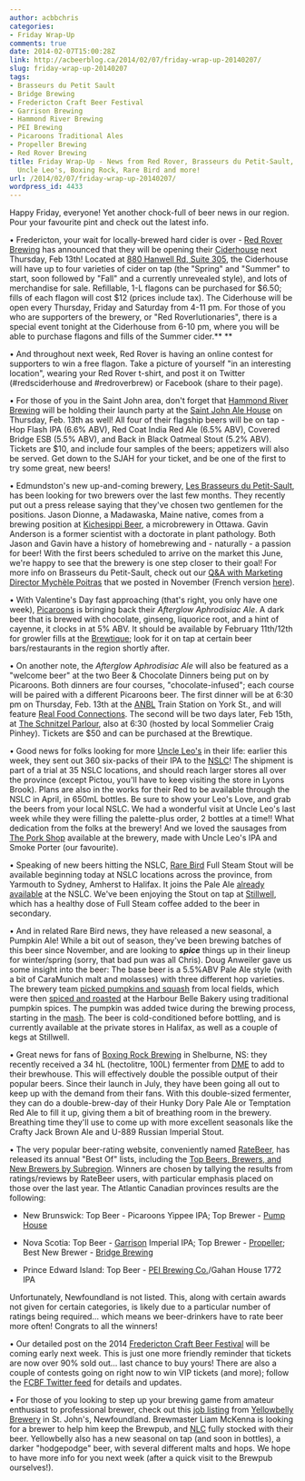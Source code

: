 ```yaml
---
author: acbbchris
categories:
- Friday Wrap-Up
comments: true
date: 2014-02-07T15:00:28Z
link: http://acbeerblog.ca/2014/02/07/friday-wrap-up-20140207/
slug: friday-wrap-up-20140207
tags:
- Brasseurs du Petit Sault
- Bridge Brewing
- Fredericton Craft Beer Festival
- Garrison Brewing
- Hammond River Brewing
- PEI Brewing
- Picaroons Traditional Ales
- Propeller Brewing
- Red Rover Brewing
title: Friday Wrap-Up - News from Red Rover, Brasseurs du Petit-Sault, Picaroons,
  Uncle Leo's, Boxing Rock, Rare Bird and more!
url: /2014/02/07/friday-wrap-up-20140207/
wordpress_id: 4433
---
```


Happy Friday, everyone! Yet another chock-full of beer news in our region. Pour your favourite pint and check out the latest info.

• Fredericton, your wait for locally-brewed hard cider is over - [Red Rover Brewing](http://www.redroverbrew.com/) has announced that they will be opening their [Ciderhouse](http://www.redroverbrew.com/p/where-to-buy.html) next Thursday, Feb 13th! Located at [880 Hanwell Rd, Suite 305](http://goo.gl/maps/nkYfm), the Ciderhouse will have up to four varieties of cider on tap (the "Spring" and "Summer" to start, soon followed by "Fall" and a currently unrevealed style), and lots of merchandise for sale. Refillable, 1-L flagons can be purchased for $6.50; fills of each flagon will cost $12 (prices include tax). The Ciderhouse will be open every Thursday, Friday and Saturday from 4-11 pm. For those of you who are supporters of the brewery, or "Red Roverlutionaries", there is a special event tonight at the Ciderhouse from 6-10 pm, where you will be able to purchase flagons and fills of the Summer cider.**
**

• And throughout next week, Red Rover is having an online contest for supporters to win a free flagon. Take a picture of yourself "in an interesting location", wearing your Red Rover t-shirt, and post it on Twitter (#redsciderhouse and #redroverbrew) or Facebook (share to their page).

• For those of you in the Saint John area, don't forget that [Hammond River Brewing](https://www.facebook.com/hammondriverbrewery) will be holding their launch party at the [Saint John Ale House](http://www.saintjohnalehouse.com/) on Thursday, Feb. 13th as well! All four of their flagship beers will be on tap - Hop Flash IPA (6.6% ABV), Red Coat India Red Ale (6.5% ABV), Covered Bridge ESB (5.5% ABV), and Back in Black Oatmeal Stout (5.2% ABV). Tickets are $10, and include four samples of the beers; appetizers will also be served. Get down to the SJAH for your ticket, and be one of the first to try some great, new beers!

• Edmundston's new up-and-coming brewery, [Les Brasseurs du Petit-Sault](http://brasseurspetitsault.com/), has been looking for two brewers over the last few months. They recently put out a press release saying that they've chosen two gentlemen for the positions. Jason Dionne, a Madawaska, Maine native, comes from a brewing position at [Kichesippi Beer](http://www.kbeer.ca/), a microbrewery in Ottawa. Gavin Anderson is a former scientist with a doctorate in plant pathology. Both Jason and Gavin have a history of homebrewing and - naturally - a passion for beer! With the first beers scheduled to arrive on the market this June, we're happy to see that the brewery is one step closer to their goal! For more info on Brasseurs du Petit-Sault, check out our [Q&A with Marketing Director Mychèle Poitras](http://atlanticcanadabeerblog.wordpress.com/2013/11/20/brasseurs-du-petit-sault-a-new-belgian-style-brewery-opening-next-year-in-new-brunswick/) that we posted in November (French version [here](http://atlanticcanadabeerblog.wordpress.com/2013/11/21/brasseurs-du-petit-sault-un-nouveau-brasserie-style-belge-ouverture-de-lannee-prochaine-au-nouveau-brunswick/)).

• With Valentine's Day fast approaching (that's right, you only have one week), [Picaroons](https://www.facebook.com/picaroons) is bringing back their _Afterglow Aphrodisiac Ale_. A dark beer that is brewed with chocolate, ginseng, liquorice root, and a hint of cayenne, it clocks in at 5% ABV. It should be available by February 11th/12th for growler fills at the [Brewtique](https://www.facebook.com/pages/Picaroons-Brewtique/175733285789133?ref=br_tf); look for it on tap at certain beer bars/restaurants in the region shortly after.

• On another note, the _Afterglow Aphrodisiac Ale_ will also be featured as a "welcome beer" at the two Beer & Chocolate Dinners being put on by Picaroons. Both dinners are four courses, "chocolate-infused"; each course will be paired with a different Picaroons beer. The first dinner will be at 6:30 pm on Thursday, Feb. 13th at the [ANBL](http://www.nbliquor.com/) Train Station on York St., and will feature [Real Food Connections](https://www.facebook.com/Realfoodconnections). The second will be two days later, Feb 15th, at [The Schnitzel Parlour](https://www.facebook.com/TheSchnitzelParlour), also at 6:30 (hosted by local Sommelier Craig Pinhey). Tickets are $50 and can be purchased at the Brewtique.

• Good news for folks looking for more [Uncle Leo's](http://uncleleosbrewery.ca/) in their life: earlier this week, they sent out 360 six-packs of their IPA to the [NSLC](http://www.mynslc.com/)! The shipment is part of a trial at 35 NSLC locations, and should reach larger stores all over the province (except Pictou, you'll have to keep visiting the store in Lyons Brook). Plans are also in the works for their Red to be available through the NSLC in April, in 650mL bottles. Be sure to show your Leo's Love, and grab the beers from your local NSLC. We had a wonderful visit at Uncle Leo's last week while they were filling the palette-plus order, 2 bottles at a time!! What dedication from the folks at the brewery! And we loved the sausages from [The Pork Shop](http://www.theporkshop.ca/) available at the brewery, made with Uncle Leo's IPA and Smoke Porter (our favourite).

• Speaking of new beers hitting the NSLC, [Rare Bird](http://www.rarebirdbeer.com/) Full Steam Stout will be available beginning today at NSLC locations across the province, from Yarmouth to Sydney, Amherst to Halifax. It joins the Pale Ale [already available](http://www.mynslc.com/Pages/ProductAvailability.aspx?ProductId=1018459) at the NSLC. We've been enjoying the Stout on tap at [Stillwell](http://www.barstillwell.com/), which has a healthy dose of Full Steam coffee added to the beer in secondary.

• And in related Rare Bird news, they have released a new seasonal, a Pumpkin Ale! While a bit out of season, they've been brewing batches of this beer since November, and are looking to _**spice**_ things up in their lineup for winter/spring (sorry, that bad pun was all Chris). Doug Anweiler gave us some insight into the beer: The base beer is a 5.5%ABV Pale Ale style (with a bit of CaraMunich malt and molasses) with three different hop varieties. The brewery team [picked pumpkins and squash](http://www.flickr.com/photos/authenticseacoast/10677797473/in/photostream/) from local fields, which were then [spiced and roasted](http://www.flickr.com/photos/authenticseacoast/10691295424/in/photostream/) at the Harbour Belle Bakery using traditional pumpkin spices. The pumpkin was added twice during the brewing process, starting in the [mash](http://flic.kr/p/hk16RR). The beer is cold-conditioned before bottling, and is currently available at the private stores in Halifax, as well as a couple of kegs at Stillwell.

• Great news for fans of [Boxing Rock Brewing](http://www.boxingrock.ca/) in Shelburne, NS: they recently received a 34 hL (hectolitre, 100L) fermenter from [DME](http://dmebrewing.ca/) to add to their brewhouse. This will effectively double the possible output of their popular beers. Since their launch in July, they have been going all out to keep up with the demand from their fans. With this double-sized fermenter, they can do a double-brew-day of their Hunky Dory Pale Ale or Temptation Red Ale to fill it up, giving them a bit of breathing room in the brewery. Breathing time they'll use to come up with more excellent seasonals like the Crafty Jack Brown Ale and U-889 Russian Imperial Stout.

• The very popular beer-rating website, conveniently named [RateBeer](http://www.ratebeer.com/), has released its annual "Best Of" lists, including the [Top Beers, Brewers, and New Brewers by Subregion](http://www.ratebeer.com/RateBeerBest/BestBeers-State2014.asp). Winners are chosen by tallying the results from ratings/reviews by RateBeer users, with particular emphasis placed on those over the last year. The Atlantic Canadian provinces results are the following:

- New Brunswick: Top Beer - Picaroons Yippee IPA; Top Brewer - [Pump House](http://beer.pumphousebrewery.ca/)

- Nova Scotia: Top Beer - [Garrison](http://www.garrisonbrewing.com/) Imperial IPA; Top Brewer - [Propeller](http://www.drinkpropeller.ca/); Best New Brewer - [Bridge Brewing](http://bridgebeer.ca/)

- Prince Edward Island: Top Beer - [PEI Brewing Co.](http://peibrewingcompany.com/)/Gahan House 1772 IPA

Unfortunately, Newfoundland is not listed. This, along with certain awards not given for certain categories, is likely due to a particular number of ratings being required... which means we beer-drinkers have to rate beer more often! Congrats to all the winners!

• Our detailed post on the 2014 [Fredericton Craft Beer Festival](http://www.frederictoncraftbeerfestival.com/) will be coming early next week. This is just one more friendly reminder that tickets are now over 90% sold out... last chance to buy yours! There are also a couple of contests going on right now to win VIP tickets (and more); follow the [FCBF Twitter feed](https://twitter.com/FrederictonBeer) for details and updates.

• For those of you looking to step up your brewing game from amateur enthusiast to professional brewer, check out this [job listing](http://www.jobsinnl.ca/search/en/-1/-1/31/-1/0/-1/-1,-1I/-1/-1/1/4/MB1401306757) from [Yellowbelly Brewery](http://www.yellowbellybrewery.com/) in St. John's, Newfoundland. Brewmaster Liam McKenna is looking for a brewer to help him keep the Brewpub, and [NLC](http://www.nfliquor.com/search/searchresults?&lcid=9&q=Yellowbelly) fully stocked with their beer. Yellowbelly also has a new seasonal on tap (and soon in bottles), a darker "hodgepodge" beer, with several different malts and hops. We hope to have more info for you next week (after a quick visit to the Brewpub ourselves!).
